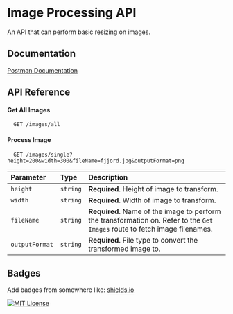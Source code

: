 
# Image Processing API

An API that can perform basic resizing on images.


## Documentation

[Postman Documentation](https://documenter.getpostman.com/view/9903130/2s8Z6yXCyf)


## API Reference

#### Get All Images

```http
  GET /images/all
```

#### Process Image

```http
  GET /images/single?height=200&width=300&fileName=fjjord.jpg&outputFormat=png
```

| Parameter | Type     | Description                       |
| :-------- | :------- | :-------------------------------- |
| `height`      | `string` | **Required**. Height of image to transform. |
| `width`      | `string` | **Required**. Width of image to transform. |
| `fileName`      | `string` | **Required**. Name of the image to perform the transformation on. Refer to the `Get Images` route to fetch image filenames. |
| `outputFormat`      | `string` | **Required**. File type to convert the transformed image to. |


## Badges

Add badges from somewhere like: [shields.io](https://shields.io/)

[![MIT License](https://img.shields.io/badge/License-MIT-green.svg)](https://choosealicense.com/licenses/mit/)